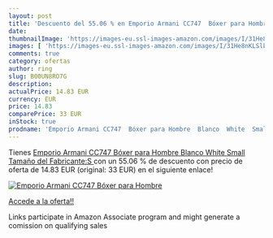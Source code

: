 ```yaml
---
layout: post
title: 'Descuento del 55.06 % en Emporio Armani CC747  Bóxer para Hombre '
date: 
thumbnailImage: 'https://images-eu.ssl-images-amazon.com/images/I/31He8nKLSlL._SL200_.jpg'
images: [ 'https://images-eu.ssl-images-amazon.com/images/I/31He8nKLSlL._SL200_.jpg' ]
comments: true
category: ofertas
author: ring
slug: B00UN8RO7G
description:
actualPrice: 14.83 EUR
currency: EUR
price: 14.83
comparePrice: 33 EUR
inStock: true
prodname: 'Emporio Armani CC747  Bóxer para Hombre  Blanco  White  Small  Tamaño del Fabricante:S '
---
```


Tienes [Emporio Armani CC747  Bóxer para Hombre  Blanco  White  Small  Tamaño del Fabricante:S ](https://www.amazon.es/dp/B00UN8RO7G/?tag=tolees-21) con un 55.06 % de descuento con precio de oferta de 14.83 EUR (original: 33 EUR) en el siguiente enlace!

[![Emporio Armani CC747  Bóxer para Hombre ](https://images-eu.ssl-images-amazon.com/images/I/31He8nKLSlL._SL200_.jpg)](https://www.amazon.es/dp/B00UN8RO7G/?tag=tolees-21)

[Accede a la oferta!!](https://www.amazon.es/dp/B00UN8RO7G/?tag=tolees-21)

Links participate in Amazon Associate program and might generate a comission on qualifying sales


